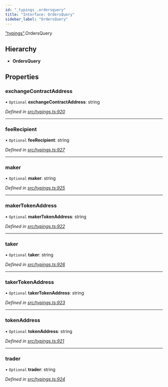 ```yaml
---
id: "_typings_.ordersquery"
title: "Interface: OrdersQuery"
sidebar_label: "OrdersQuery"
---
```


["typings"](../modules/_typings_.md).OrdersQuery

## Hierarchy

* **OrdersQuery**

## Properties

### exchangeContractAddress

• `Optional` **exchangeContractAddress**: string

*Defined in [src/typings.ts:920](https://github.com/trustlines-protocol/clientlib/blob/f60ef2b/src/typings.ts#L920)*

___

### feeRecipient

• `Optional` **feeRecipient**: string

*Defined in [src/typings.ts:927](https://github.com/trustlines-protocol/clientlib/blob/f60ef2b/src/typings.ts#L927)*

___

### maker

• `Optional` **maker**: string

*Defined in [src/typings.ts:925](https://github.com/trustlines-protocol/clientlib/blob/f60ef2b/src/typings.ts#L925)*

___

### makerTokenAddress

• `Optional` **makerTokenAddress**: string

*Defined in [src/typings.ts:922](https://github.com/trustlines-protocol/clientlib/blob/f60ef2b/src/typings.ts#L922)*

___

### taker

• `Optional` **taker**: string

*Defined in [src/typings.ts:926](https://github.com/trustlines-protocol/clientlib/blob/f60ef2b/src/typings.ts#L926)*

___

### takerTokenAddress

• `Optional` **takerTokenAddress**: string

*Defined in [src/typings.ts:923](https://github.com/trustlines-protocol/clientlib/blob/f60ef2b/src/typings.ts#L923)*

___

### tokenAddress

• `Optional` **tokenAddress**: string

*Defined in [src/typings.ts:921](https://github.com/trustlines-protocol/clientlib/blob/f60ef2b/src/typings.ts#L921)*

___

### trader

• `Optional` **trader**: string

*Defined in [src/typings.ts:924](https://github.com/trustlines-protocol/clientlib/blob/f60ef2b/src/typings.ts#L924)*
